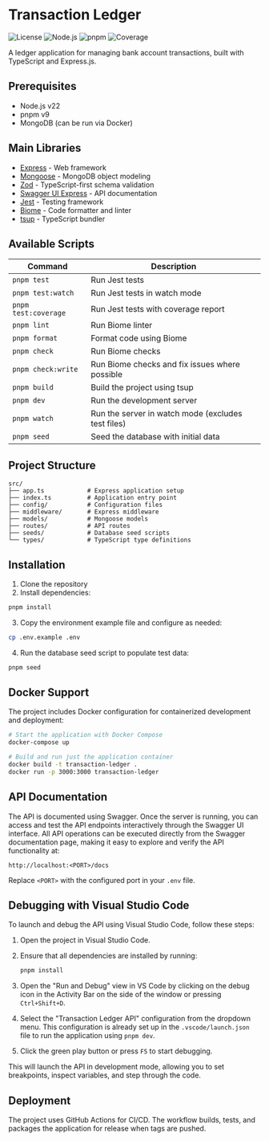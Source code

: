 # Transaction Ledger

![License](https://img.shields.io/badge/license-MIT-blue)
![Node.js](https://img.shields.io/badge/node-v22-brightgreen)
![pnpm](https://img.shields.io/badge/pnpm-v9-blue)
![Coverage](https://img.shields.io/badge/coverage-100%25-brightgreen)

A ledger application for managing bank account transactions, built with TypeScript and Express.js.

## Prerequisites

- Node.js v22
- pnpm v9
- MongoDB (can be run via Docker)

## Main Libraries

- [Express](https://expressjs.com/) - Web framework
- [Mongoose](https://mongoosejs.com/) - MongoDB object modeling
- [Zod](https://zod.dev/) - TypeScript-first schema validation
- [Swagger UI Express](https://github.com/scottie1984/swagger-ui-express) - API documentation
- [Jest](https://jestjs.io/) - Testing framework
- [Biome](https://biomejs.dev/) - Code formatter and linter
- [tsup](https://github.com/egoist/tsup) - TypeScript bundler

## Available Scripts

| Command | Description |
|---------|-------------|
| `pnpm test` | Run Jest tests |
| `pnpm test:watch` | Run Jest tests in watch mode |
| `pnpm test:coverage` | Run Jest tests with coverage report |
| `pnpm lint` | Run Biome linter |
| `pnpm format` | Format code using Biome |
| `pnpm check` | Run Biome checks |
| `pnpm check:write` | Run Biome checks and fix issues where possible |
| `pnpm build` | Build the project using tsup |
| `pnpm dev` | Run the development server |
| `pnpm watch` | Run the server in watch mode (excludes test files) |
| `pnpm seed` | Seed the database with initial data |

## Project Structure

```
src/
├── app.ts            # Express application setup
├── index.ts          # Application entry point
├── config/           # Configuration files
├── middleware/       # Express middleware
├── models/           # Mongoose models
├── routes/           # API routes
├── seeds/            # Database seed scripts
└── types/            # TypeScript type definitions
```

## Installation

1. Clone the repository
2. Install dependencies:

```bash
pnpm install
```

3. Copy the environment example file and configure as needed:

```bash
cp .env.example .env
```

4. Run the database seed script to populate test data:

```bash
pnpm seed
```

## Docker Support

The project includes Docker configuration for containerized development and deployment:

```bash
# Start the application with Docker Compose
docker-compose up

# Build and run just the application container
docker build -t transaction-ledger . 
docker run -p 3000:3000 transaction-ledger
```

## API Documentation

The API is documented using Swagger. Once the server is running, you can access and test the API endpoints interactively through the Swagger UI interface. All API operations can be executed directly from the Swagger documentation page, making it easy to explore and verify the API functionality at:

```
http://localhost:<PORT>/docs
```

Replace `<PORT>` with the configured port in your `.env` file.

## Debugging with Visual Studio Code

To launch and debug the API using Visual Studio Code, follow these steps:

1. Open the project in Visual Studio Code.
2. Ensure that all dependencies are installed by running:

   ```bash
   pnpm install
   ```

3. Open the "Run and Debug" view in VS Code by clicking on the debug icon in the Activity Bar on the side of the window or pressing `Ctrl+Shift+D`.
4. Select the "Transaction Ledger API" configuration from the dropdown menu. This configuration is already set up in the `.vscode/launch.json` file to run the application using `pnpm dev`.
5. Click the green play button or press `F5` to start debugging.

This will launch the API in development mode, allowing you to set breakpoints, inspect variables, and step through the code.

## Deployment

The project uses GitHub Actions for CI/CD. The workflow builds, tests, and packages the application for release when tags are pushed.

